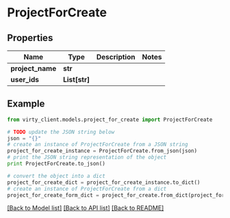 # ProjectForCreate


## Properties

Name | Type | Description | Notes
------------ | ------------- | ------------- | -------------
**project_name** | **str** |  | 
**user_ids** | **List[str]** |  | 

## Example

```python
from virty_client.models.project_for_create import ProjectForCreate

# TODO update the JSON string below
json = "{}"
# create an instance of ProjectForCreate from a JSON string
project_for_create_instance = ProjectForCreate.from_json(json)
# print the JSON string representation of the object
print ProjectForCreate.to_json()

# convert the object into a dict
project_for_create_dict = project_for_create_instance.to_dict()
# create an instance of ProjectForCreate from a dict
project_for_create_form_dict = project_for_create.from_dict(project_for_create_dict)
```
[[Back to Model list]](../README.md#documentation-for-models) [[Back to API list]](../README.md#documentation-for-api-endpoints) [[Back to README]](../README.md)


